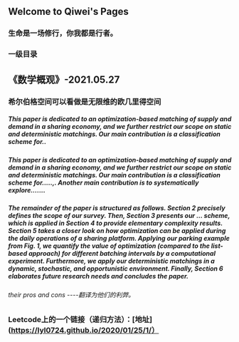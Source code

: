 ## Welcome to Qiwei's Pages
### 生命是一场修行，你我都是行者。



### 一级目录

## 《数学概观》-2021.05.27
### 希尔伯格空间可以看做是无限维的欧几里得空间
##### This paper is dedicated to an optimization-based matching of supply and demand in a sharing economy, and we further restrict our scope on static and deterministic matchings. Our main contribution is a classification scheme for..
#####  This paper is dedicated to an optimization-based matching of supply and demand in a sharing economy, and we further restrict our scope on static and deterministic matchings. Our main contribution is a classification scheme for.....,. Another main contribution is to systematically explore.......
##### The remainder of the paper is structured as follows. Section 2 precisely defines the scope of our survey. Then, Section 3 presents our ... scheme, which is applied in Section 4 to provide elementary complexity results. Section 5 takes a closer look on how optimization can be applied during the daily operations of a sharing platform. Applying our parking example from Fig. 1, we quantify the value of optimization (compared to the list-based approach) for different batching intervals by a computational experiment. Furthermore, we apply our deterministic matchings in a dynamic, stochastic, and opportunistic environment. Finally, Section 6 elaborates future research needs and concludes the paper.


###### their pros and cons ----翻译为他们的利弊。
### Leetcode上的一个链接（递归方法）：[地址](https://lyl0724.github.io/2020/01/25/1/）
